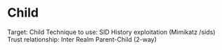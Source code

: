 # Child

Target: Child
Technique to use: SID History exploitation (Mimikatz /sids)
Trust relationship: Inter Realm Parent-Child (2-way)